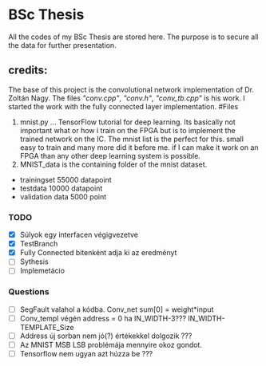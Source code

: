 # BSc Thesis
All the codes of my BSc Thesis are stored here. The purpose is to secure all the data for further presentation.
## credits:
The base of this project is the convolutional network implementation of Dr. Zoltán Nagy. The files *"conv.cpp"*, *"conv.h"*, *"conv_tb.cpp"* is his work.
I started the work with the fully connected layer implementation.
#Files
1. mnist.py
... TensorFlow tutorial for deep learning. Its basically not important what or how i train on the FPGA but is to implement the trained network on the IC. The mnist list is the perfect for this. small easy to train and many more did it before me. if I can make it work on an FPGA than any other deep learning system is possible.
2. MNIST_data is the containing folder of the mnist dataset.
* trainingset 55000 datapoint
* testdata 10000 datapoint
* validation data 5000 point

### TODO
- [x] Súlyok egy interfacen végigvezetve
- [x] TestBranch
- [x] Fully Connected bitenként adja ki az eredményt
- [ ] Sythesis
- [ ] Implemetácio

### Questions
- [ ] SegFault valahol a kódba. Conv_net sum[0] = weight\*input
- [ ] Conv\_templ végén address = 0 ha IN\_WIDTH-3??? IN\_WIDTH-TEMPLATE\_Size
- [ ] Address új sorban nem jó(?) értékekkel dolgozik ???
- [ ] Az MNIST MSB LSB problémája mennyire okoz gondot.
- [ ] Tensorflow nem ugyan azt húzza be ???